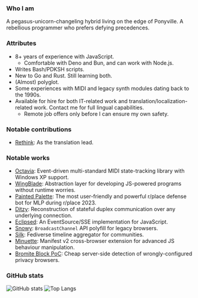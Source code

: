 ### Who I am
A pegasus-unicorn-changeling hybrid living on the edge of Ponyville. A rebellious programmer who prefers defying precedences.

### Attributes
* 8+ years of experience with JavaScript.
  * Comfortable with Deno and Bun, and can work with Node.js.
* Writes Bash/PDKSH scripts.
* New to Go and Rust. Still learning both.
* (Almost) polyglot.
* Some experiences with MIDI and legacy synth modules dating back to the 1990s.
* Available for hire for both IT-related work and translation/localization-related work. Contact me for full lingual capabilities.
  * Remote job offers only before I can ensure my own safety.

### Notable contributions
* [Rethink](https://github.com/celzero/rethink-app): As the translation lead.

### Notable works
* [Octavia](https://github.com/ltgcgo/octavia): Event-driven multi-standard MIDI state-tracking library with Windows XP support.
* [WingBlade](https://github.com/ltgcgo/wingblade): Abstraction layer for developing JS-powered programs without runtime worries.
* [Painted Palette](https://github.com/ltgcgo/painted-palette): The most user-friendly and powerful r/place defense bot for MLP during r/place 2023.
* [Ditzy](https://github.com/ltgcgo/ditzy): Reconstruction of stateful duplex communication over any underlying connection.
* [Eclipsed](https://github.com/ltgcgo/eclipsed): An EventSource/SSE implementation for JavaScript.
* [Snowy](https://github.com/ltgcgo/snowy): `BroadcastChannel` API polyfill for legacy browsers.
* [Silk](https://github.com/ltgcgo/silk): Fediverse timeline aggregator for communities.
* [Minuette](https://github.com/ltgcgo/minuette): Manifest v2 cross-browser extension for advanced JS behaviour manipulation.
* [Bromite Block PoC](https://github.com/PoneyClairDeLune/bromite-block): Cheap server-side detection of wrongly-configured privacy browsers.

### GitHub stats
![GitHub stats](https://github-readme-stats.vercel.app/api?username=PoneyClairDeLune&show_icons=true&theme=radical)
![Top Langs](https://github-readme-stats-git-masterrstaa-rickstaa.vercel.app/api/top-langs/?username=PoneyClairDeLune&layout=compact)
